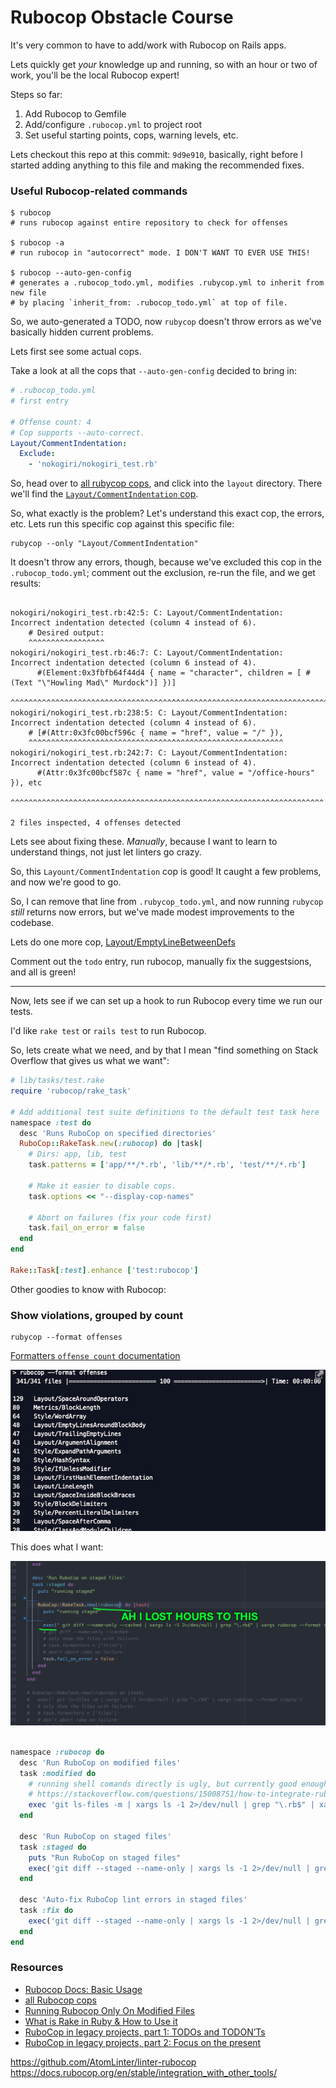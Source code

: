# Rubocop Obstacle Course

It's very common to have to add/work with Rubocop on Rails apps.

Lets quickly get _your_ knowledge up and running, so with an hour or two of work, you'll be the local Rubocop expert!

Steps so far:

1. Add Rubocop to Gemfile 
2. Add/configure `.rubocop.yml` to project root
3. Set useful starting points, cops, warning levels, etc.

Lets checkout this repo at this commit: `9d9e910`, basically, right before I started adding anything to this file and making the recommended fixes. 

### Useful Rubocop-related commands

```shell
$ rubocop
# runs rubocop against entire repository to check for offenses

$ rubocop -a 
# run rubocop in "autocorrect" mode. I DON'T WANT TO EVER USE THIS!

$ rubocop --auto-gen-config
# generates a .rubocop_todo.yml, modifies .rubycop.yml to inherit from new file
# by placing `inherit_from: .rubocop_todo.yml` at top of file. 
```

So, we auto-generated a TODO, now `rubycop` doesn't throw errors as we've basically hidden current problems.

Lets first see some actual cops.

Take a look at all the cops that `--auto-gen-config` decided to bring in:

```yml
# .rubocop_todo.yml
# first entry

# Offense count: 4
# Cop supports --auto-correct.
Layout/CommentIndentation:
  Exclude:
    - 'nokogiri/nokogiri_test.rb'
```

So, head over to [all rubycop cops](https://github.com/rubocop-hq/rubocop/tree/master/lib/rubocop/cop), and click into the `layout` directory. There we'll find the [`Layout/CommentIndentation` cop](https://github.com/rubocop-hq/rubocop/blob/master/lib/rubocop/cop/layout/comment_indentation.rb).

So, what exactly is the problem? Let's understand this exact cop, the errors, etc. Lets run this specific cop against this specific file:


```
rubycop --only "Layout/CommentIndentation"
```

It doesn't throw any errors, though, because we've excluded this cop in the `.rubocop_todo.yml`; comment out the exclusion, re-run the file, and we get results:

```

nokogiri/nokogiri_test.rb:42:5: C: Layout/CommentIndentation: Incorrect indentation detected (column 4 instead of 6).
    # Desired output:
    ^^^^^^^^^^^^^^^^^
nokogiri/nokogiri_test.rb:46:7: C: Layout/CommentIndentation: Incorrect indentation detected (column 6 instead of 4).
      #(Element:0x3fbfb64f44d4 { name = "character", children = [ #(Text "\"Howling Mad\" Murdock")] })]
      ^^^^^^^^^^^^^^^^^^^^^^^^^^^^^^^^^^^^^^^^^^^^^^^^^^^^^^^^^^^^^^^^^^^^^^^^^^^^^^^^^^^^^^^^^^^^^^^^^^
nokogiri/nokogiri_test.rb:238:5: C: Layout/CommentIndentation: Incorrect indentation detected (column 4 instead of 6).
    # [#(Attr:0x3fc00bcf596c { name = "href", value = "/" }),
    ^^^^^^^^^^^^^^^^^^^^^^^^^^^^^^^^^^^^^^^^^^^^^^^^^^^^^^^^^
nokogiri/nokogiri_test.rb:242:7: C: Layout/CommentIndentation: Incorrect indentation detected (column 6 instead of 4).
      #(Attr:0x3fc00bcf587c { name = "href", value = "/office-hours" }), etc
      ^^^^^^^^^^^^^^^^^^^^^^^^^^^^^^^^^^^^^^^^^^^^^^^^^^^^^^^^^^^^^^^^^^^^^^

2 files inspected, 4 offenses detected
```

Lets see about fixing these. _Manually_, because I want to learn to understand things, not just let linters go crazy.

So, this `Layount/CommentIndentation` cop is good! It caught a few problems, and now we're good to go. 

So, I can remove that line from `.rubycop_todo.yml`, and now running `rubycop` _still_ returns now errors, but we've made modest improvements to the codebase. 

Lets do one more cop, [Layout/EmptyLineBetweenDefs](https://github.com/rubocop-hq/rubocop/blob/master/lib/rubocop/cop/layout/empty_line_between_defs.rb)

Comment out the `todo` entry, run rubocop, manually fix the suggestsions, and all is green!

-------------------------------------------

Now, lets see if we can set up a hook to run Rubocop every time we run our tests.

I'd like `rake test` or `rails test` to run Rubocop. 

So, lets create what we need, and by that I mean "find something on Stack Overflow that gives us what we want": 

```ruby
# lib/tasks/test.rake
require 'rubocop/rake_task'

# Add additional test suite definitions to the default test task here
namespace :test do
  desc 'Runs RuboCop on specified directories'
  RuboCop::RakeTask.new(:rubocop) do |task|
    # Dirs: app, lib, test
    task.patterns = ['app/**/*.rb', 'lib/**/*.rb', 'test/**/*.rb']

    # Make it easier to disable cops.
    task.options << "--display-cop-names"

    # Abort on failures (fix your code first)
    task.fail_on_error = false
  end
end

Rake::Task[:test].enhance ['test:rubocop']
```

Other goodies to know with Rubocop:

### Show violations, grouped by count

```
rubycop --format offenses
```

[Formatters `offense count` documentation](https://docs.rubocop.org/en/latest/formatters/#offense-count-formatter)

![show offense count](/images/rubocop-formatters-summary.jpg)


This does what I want:

![i am dumb](/images/rubocop-tried-to-execute-shell-command-wrong-place.jpg)

```ruby

namespace :rubocop do
  desc 'Run RuboCop on modified files'
  task :modified do
    # running shell comands directly is ugly, but currently good enough?
    # https://stackoverflow.com/questions/15008751/how-to-integrate-rubocop-with-rake
    exec 'git ls-files -m | xargs ls -1 2>/dev/null | grep "\.rb$" | xargs rubocop --format simple'
  end

  desc 'Run RuboCop on staged files'
  task :staged do
    puts "Run RuboCop on staged files"
    exec('git diff --staged --name-only | xargs ls -1 2>/dev/null | grep "\.rb$" | xargs rubocop --format simple')
  end

  desc 'Auto-fix RuboCop lint errors in staged files'
  task :fix do
    exec('git diff --staged --name-only | xargs ls -1 2>/dev/null | grep "\.rb$" | xargs rubocop --auto-correct')
  end
end

```



### Resources

- [Rubocop Docs: Basic Usage](https://docs.rubocop.org/en/stable/basic_usage/)
- [all Rubocop cops](https://github.com/rubocop-hq/rubocop/tree/master/lib/rubocop/cop)
- [Running Rubocop Only On Modified Files](https://medium.com/devnetwork/running-rubocop-only-on-modified-files-a21aed86e06d)
- [What is Rake in Ruby & How to Use it](https://www.rubyguides.com/2019/02/ruby-rake/)
- [RuboCop in legacy projects, part 1: TODOs and TODON’Ts](https://medium.com/@scottm/rubocop-in-legacy-projects-part-1-todos-and-todonts-877ace9f23b7)
- [RuboCop in legacy projects, part 2: Focus on the present](https://medium.com/@scottm/rubocop-in-legacy-projects-part-2-focus-on-the-present-8d3df0626a29)

https://github.com/AtomLinter/linter-rubocop
https://docs.rubocop.org/en/stable/integration_with_other_tools/